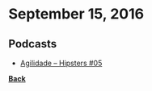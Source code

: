 # September 15, 2016

## Podcasts

- [Agilidade – Hipsters #05](http://hipsters.tech/agilidade-hipsters-05/)


[__Back__](../README.md#sep)
